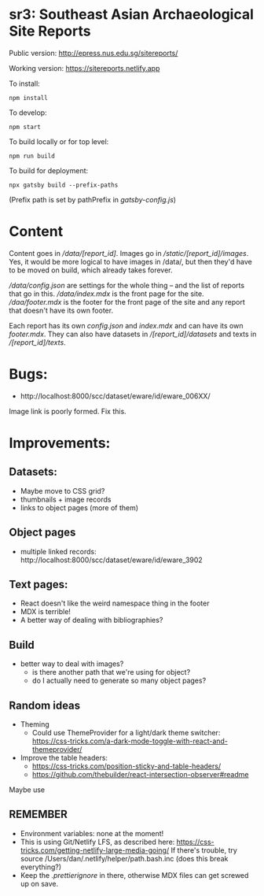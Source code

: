 # sr3: Southeast Asian Archaeological Site Reports

Public version: http://epress.nus.edu.sg/sitereports/

Working version: https://sitereports.netlify.app

To install: 

```npm install```

To develop: 

```npm start```

To build locally or for top level:

```npm run build```

To build for deployment:

```npx gatsby build --prefix-paths```

(Prefix path is set by pathPrefix in _gatsby-config.js_)

# Content

Content goes in _/data/[report_id]_. Images go in _/static/[report_id]/images_. Yes, it would be more logical to have images in /data/, but then they'd have to be moved on build, which already takes forever.

_/data/config.json_ are settings for the whole thing – and the list of reports that go in this.
_/data/index.mdx_ is the front page for the site.
_/daa/footer.mdx_ is the footer for the front page of the site and any report that doesn't have its own footer.

Each report has its own _config.json_ and _index.mdx_ and can have its own _footer.mdx_. They can also have datasets in _/[report_id]/datasets_ and texts in _/[report_id]/texts_. 

# Bugs:

  * http://localhost:8000/scc/dataset/eware/id/eware_006XX/

Image link is poorly formed. Fix this.

# Improvements:

##  Datasets:
  * Maybe move to CSS grid?
  * thumbnails + image records 
  * links to object pages (more of them)

##  Object pages

 * multiple linked records: http://localhost:8000/scc/dataset/eware/id/eware_3902

## Text pages:

 * React doesn't like the weird namespace thing in the footer
 * MDX is terrible! 
 * A better way of dealing with bibliographies?

## Build

  * better way to deal with images?
    * is there another path that we're using for object?
    * do I actually need to generate so many object pages?

## Random ideas

 * Theming
   * Could use ThemeProvider for a light/dark theme switcher: https://css-tricks.com/a-dark-mode-toggle-with-react-and-themeprovider/
 * Improve the table headers:
   * https://css-tricks.com/position-sticky-and-table-headers/
   * https://github.com/thebuilder/react-intersection-observer#readme

Maybe use <datalist> rather than <select> in table headers? Does that make sense? We could use that for filtering.

## REMEMBER

 * Environment variables: none at the moment!
 * This is using Git/Netlify LFS, as described here: https://css-tricks.com/getting-netlify-large-media-going/
  If there's trouble, try source /Users/dan/.netlify/helper/path.bash.inc
  (does this break everything?)
 * Keep the _.prettierignore_ in there, otherwise MDX files can get screwed up on save. 